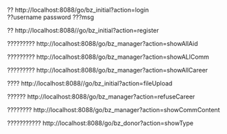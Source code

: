 ??
http://localhost:8088/go/bz_initial?action=login  
??username  password   ???msg

??
http://localhost:8088//go/bz_initial?action=register


?????????
http://localhost:8088/go/bz_manager?action=showAllAid

?????????
http://localhost:8088/go/bz_manager?action=showALlComm

?????????
http://localhost:8088/go/bz_manager?action=showAllCareer

????
http://localhost:8088//go/bz_initial?action=fileUpload

??????
http://localhost:8088/go/bz_manager?action=refuseCareer

????????
http://localhost:8088/go/bz_manager?action=showCommContent

???????????
http://localhost:8088/go/bz_donor?action=showType

